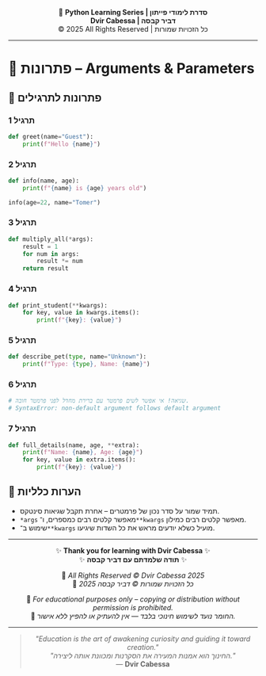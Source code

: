 <!-- DC_HEADER_START -->
<div align="center">

🐍 **Python Learning Series | סדרת לימודי פייתון**  
**Dvir Cabessa | דביר קבסה**  
© 2025 All Rights Reserved | כל הזכויות שמורות

</div>

---
<!-- DC_HEADER_END -->

# 📘 פתרונות – Arguments & Parameters

## 🧪 פתרונות לתרגילים

### תרגיל 1
```python
def greet(name="Guest"):
    print(f"Hello {name}")
```

### תרגיל 2
```python
def info(name, age):
    print(f"{name} is {age} years old")

info(age=22, name="Tomer")
```

### תרגיל 3
```python
def multiply_all(*args):
    result = 1
    for num in args:
        result *= num
    return result
```

### תרגיל 4
```python
def print_student(**kwargs):
    for key, value in kwargs.items():
        print(f"{key}: {value}")
```

### תרגיל 5
```python
def describe_pet(type, name="Unknown"):
    print(f"Type: {type}, Name: {name}")
```

### תרגיל 6
```python
# שגיאה! אי אפשר לשים פרמטר עם ברירת מחדל לפני פרמטר חובה.
# SyntaxError: non-default argument follows default argument
```

### תרגיל 7
```python
def full_details(name, age, **extra):
    print(f"Name: {name}, Age: {age}")
    for key, value in extra.items():
        print(f"{key}: {value}")
```

## 💬 הערות כלליות

* תמיד שמור על סדר נכון של פרמטרים – אחרת תקבל שגיאות סינטקס.
* `*args` מאפשר קלטים רבים כמספרים, ו־`**kwargs` מאפשר קלטים רבים כמילון.
* שימוש ב־`**kwargs` מועיל כשלא יודעים מראש את כל השדות שיגיעו.

<!-- DC_FOOTER_START -->
---

<div align="center">

✨ **Thank you for learning with Dvir Cabessa** ✨  
✨ **תודה שלמדתם עם דביר קבסה** ✨  

📘 *All Rights Reserved © Dvir Cabessa 2025*  
📘 *כל הזכויות שמורות © דביר קבסה 2025*  

🔗 *For educational purposes only – copying or distribution without permission is prohibited.*  
🔗 *החומר נועד לשימוש חינוכי בלבד — אין להעתיק או להפיץ ללא אישור.*

---

> _"Education is the art of awakening curiosity and guiding it toward creation."_  
> _"החינוך הוא אמנות המעירה את הסקרנות ומכוונת אותה ליצירה."_  
> — **Dvir Cabessa**

</div>
<!-- DC_FOOTER_END -->

